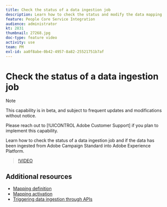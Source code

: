 ```yaml
---
title: Check the status of a data ingestion job
description: Learn how to check the status and modify the data mapping.
feature: People Core Service Integration
audience: administrator
kt: 2831
thumbnail: 27268.jpg
doc-type: feature video
activity: use
team: PM
exl-id: aa0f8abe-0b42-4957-8a82-25521751b7af
---
```

# Check the status of a data ingestion job 

>[!NOTE]
>
>This capability is in beta, and subject to frequent updates and modifications without notice.
>
>Please reach out to [!UICONTROL Adobe Customer Support] if you plan to implement this capability.

Learn how to check the status of a data ingestion job and if the data has been ingested from Adobe Campaign Standard into Adobe Experience Platform.

>[!VIDEO](https://video.tv.adobe.com/v/27268?quality=12&learn=on)

## Additional resources

* [Mapping definition](https://experienceleague.adobe.com/docs/campaign-standard/using/integrating-with-adobe-cloud/adobe-experience-platform/data-connector/aep-mapping-definition.html)
* [Mapping activation](https://experienceleague.adobe.com/docs/campaign-standard/using/integrating-with-adobe-cloud/adobe-experience-platform/data-connector/aep-mapping-activation.html)
* [Triggering data ingestion through APIs](https://experienceleague.adobe.com/docs/campaign-standard/using/integrating-with-adobe-cloud/adobe-experience-platform/data-connector/aep-triggering-data-ingestion.html)
